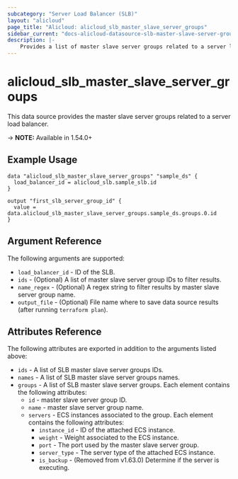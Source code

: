 ```yaml
---
subcategory: "Server Load Balancer (SLB)"
layout: "alicloud"
page_title: "Alicloud: alicloud_slb_master_slave_server_groups"
sidebar_current: "docs-alicloud-datasource-slb-master-slave-server-groups"
description: |-
    Provides a list of master slave server groups related to a server load balancer to the user.
---
```


# alicloud\_slb\_master\_slave\_server\_groups

This data source provides the master slave server groups related to a server load balancer.

-> **NOTE:** Available in 1.54.0+

## Example Usage

```
data "alicloud_slb_master_slave_server_groups" "sample_ds" {
  load_balancer_id = alicloud_slb.sample_slb.id
}

output "first_slb_server_group_id" {
  value = data.alicloud_slb_master_slave_server_groups.sample_ds.groups.0.id
}
```

## Argument Reference

The following arguments are supported:

* `load_balancer_id` - ID of the SLB.
* `ids` - (Optional) A list of master slave server group IDs to filter results.
* `name_regex` - (Optional) A regex string to filter results by master slave server group name.
* `output_file` - (Optional) File name where to save data source results (after running `terraform plan`).

## Attributes Reference

The following attributes are exported in addition to the arguments listed above:

* `ids` - A list of SLB master slave server groups IDs.
* `names` - A list of SLB master slave server groups names.
* `groups` - A list of SLB master slave server groups. Each element contains the following attributes:
  * `id` - master slave server group ID.
  * `name` - master slave server group name.
  * `servers` - ECS instances associated to the group. Each element contains the following attributes:
    * `instance_id` - ID of the attached ECS instance.
    * `weight` - Weight associated to the ECS instance.
    * `port` - The port used by the master slave server group.
    * `server_type` - The server type of the attached ECS instance.
    * `is_backup` - (Removed from v1.63.0) Determine if the server is executing.

